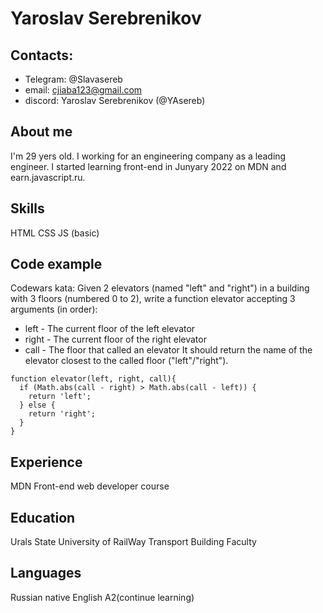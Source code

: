# Yaroslav Serebrenikov

## Contacts:
* Telegram: @Slavasereb
* email: cjiaba123@gmail.com
* discord: Yaroslav Serebrenikov (@YAsereb)
 
## About me
I'm 29 yers old. I working for an engineering company as a leading engineer.
I started learning front-end in Junyary 2022 on MDN and earn.javascript.ru.

## Skills
HTML
CSS
JS (basic)

## Code example
Codewars kata:
Given 2 elevators (named "left" and "right") in a building with 3 floors (numbered 0 to 2), write a function elevator accepting 3 arguments (in order):
* left - The current floor of the left elevator
* right - The current floor of the right elevator
* call - The floor that called an elevator
It should return the name of the elevator closest to the called floor ("left"/"right").

```
function elevator(left, right, call){
  if (Math.abs(call - right) > Math.abs(call - left)) {
    return 'left';
  } else {
    return 'right';
  }
}
```
## Experience
MDN Front-end web developer course

## Education
Urals State University of RailWay Transport
Building Faculty

## Languages
Russian native
English A2(continue learning)





